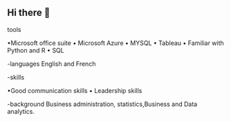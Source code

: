 ## Hi there 👋

<!--
**muaelvis/muaelvis** is a ✨ _special_ ✨ repository because its `README.md` (this file) appears on your GitHub profile.

Here are some ideas to get you started:

- 🔭 I’m currently working on ...
- 🌱 I’m currently learning ...
- 👯 I’m looking to collaborate on ...
- 🤔 I’m looking for help with ...
- 💬 Ask me about ...
- 📫 How to reach me: ...
- 😄 Pronouns: ...
- ⚡ Fun fact: ...
-->tools

•Microsoft office suite
•	Microsoft Azure 
•	MYSQL
•	Tableau
•	Familiar with Python and R 
•	SQL

-languages
English and French

-skills

•Good communication skills
•	Leadership skills

-background
Business administration, statistics,Business and Data analytics.

